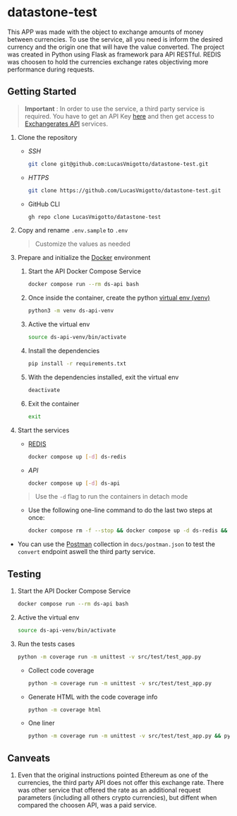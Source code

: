 # datastone-test

This APP was made with the object to exchange amounts of money between currencies. To use the service, all you need is inform the desired currency and the origin one that will have the value converted.
The project was created in Python using Flask as framework para API RESTful. REDIS was choosen to hold the currencies exchange rates objectiving more performance during requests.

## Getting Started

> **Important** : In order to use the service, a third party service is required. You have to get an API Key [here](https://apilayer.com/marketplace/exchangerates_data-api?_gl=1*tgrwx*_ga*NTA1NTk3MDM4LjE2NzE1NDUzMzk.*_ga_HGV43FGGVM*MTY3MTU3MDIzMi4zLjAuMTY3MTU3MDIzMi42MC4wLjA.#pricing) and then get access to [Exchangerates API](https://exchangeratesapi.io/documentation/) services.

1. Clone the repository

    * _SSH_

        ```bash
        git clone git@github.com:LucasVmigotto/datastone-test.git
        ```

    * _HTTPS_

        ```bash
        git clone https://github.com/LucasVmigotto/datastone-test.git
        ```

    * GitHub CLI

        ```bash
        gh repo clone LucasVmigotto/datastone-test
        ```

2. Copy and rename `.env.sample` to `.env`

    > Customize the values as needed

3. Prepare and initialize the [Docker](https://www.docker.com/) environment

    1. Start the API Docker Compose Service

        ```bash
        docker compose run --rm ds-api bash
        ```

    2. Once inside the container, create the python [virtual env (venv)](https://docs.python.org/3/library/venv.html)

        ```bash
        python3 -m venv ds-api-venv
        ```

    3. Active the virtual env

        ```bash
        source ds-api-venv/bin/activate
        ```

    4. Install the dependencies

        ```bash
        pip install -r requirements.txt
        ```

    5. With the dependencies installed, exit the virtual env

        ```bash
        deactivate
        ```

    6. Exit the container

        ```bash
        exit
        ```

4. Start the services

    * [REDIS](https://redis.io/)

        ```bash
        docker compose up [-d] ds-redis
        ```

    * _API_

        ```bash
        docker compose up [-d] ds-api
        ```

    > Use the `-d` flag to run the containers in detach mode

    * Use the following one-line command  to do  the last two steps at once:

        ```bash
        docker compose rm -f --stop && docker compose up -d ds-redis && docker compose up ds-api && docker compose logs -f ds-api
        ```

* You can use the [Postman](https://www.postman.com/) collection in `docs/postman.json` to test the `convert` endpoint aswell the third party service.

## Testing

1. Start the API Docker Compose Service

    ```bash
    docker compose run --rm ds-api bash
    ```

2. Active the virtual env

    ```bash
    source ds-api-venv/bin/activate
    ```

3. Run the tests cases

    ```bash
    python -m coverage run -m unittest -v src/test/test_app.py
    ```

    * Collect code coverage

        ```bash
        python -m coverage run -m unittest -v src/test/test_app.py
        ```

    * Generate HTML with the code coverage info

        ```bash
        python -m coverage html
        ```

    * One liner

        ```bash
        python -m coverage run -m unittest -v src/test/test_app.py && python -m coverage html
        ```

## Canveats

1. Even that the original instructions pointed Ethereum as one of the currencies, the third party API does not offer this exchange rate. There was other service that offered the rate as an additional request parameters (including all others crypto currencies), but diffent when compared the choosen API, was a paid service.
